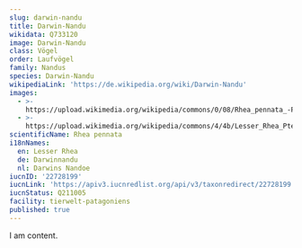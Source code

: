 ```yaml
---
slug: darwin-nandu
title: Darwin-Nandu
wikidata: Q733120
image: Darwin-Nandu
class: Vögel
order: Laufvögel
family: Nandus
species: Darwin-Nandu
wikipediaLink: 'https://de.wikipedia.org/wiki/Darwin-Nandu'
images:
  - >-
    https://upload.wikimedia.org/wikipedia/commons/0/08/Rhea_pennata_-Patagonia_-Chile-8.jpg
  - >-
    https://upload.wikimedia.org/wikipedia/commons/4/4b/Lesser_Rhea_Pterocnemia_pennata.jpg
scientificName: Rhea pennata
i18nNames:
  en: Lesser Rhea
  de: Darwinnandu
  nl: Darwins Nandoe
iucnID: '22728199'
iucnLink: 'https://apiv3.iucnredlist.org/api/v3/taxonredirect/22728199'
iucnStatus: Q211005
facility: tierwelt-patagoniens
published: true
---
```


I am content.
